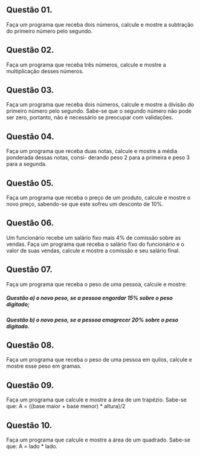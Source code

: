 ## Questão 01.
Faça um programa que receba dois números, calcule e mostre a subtração do primeiro número pelo
segundo.

## Questão 02.
Faça um programa que receba três números, calcule e mostre a multiplicação desses números.

## Questão 03.
Faça um programa que receba dois números, calcule e mostre a divisão do primeiro número pelo
segundo. Sabe-se que o segundo número não pode ser zero, portanto, não é necessário se preocupar
com validações.

## Questão 04. 
Faça um programa que receba duas notas, calcule e mostre a média ponderada dessas notas, consi-
derando peso 2 para a primeira e peso 3 para a segunda.

## Questão 05.
Faça um programa que receba o preço de um produto, calcule e mostre o novo preço, sabendo-se
que este sofreu um desconto de 10%.

## Questão 06.
Um funcionário recebe um salário fixo mais 4% de comissão sobre as vendas. Faça um programa
que receba o salário fixo do funcionário e o valor de suas vendas, calcule e mostre a comissão e seu
salário final.

## Questão 07.
Faça um programa que receba o peso de uma pessoa, calcule e mostre:
##### Questão a) o novo peso, se a pessoa engordar 15% sobre o peso digitado;
##### Questão b) o novo peso, se a pessoa emagrecer 20% sobre o peso digitado.



## Questão 08. 
Faça um programa que receba o peso de uma pessoa em quilos, calcule e mostre esse peso em gramas.

## Questão 09.
Faça um programa que calcule e mostre a área de um trapézio.
Sabe-se que: A = ((base maior + base menor) * altura)/2

## Questão 10.
Faça um programa que calcule e mostre a área de um quadrado. Sabe-se que: A = lado * lado.

